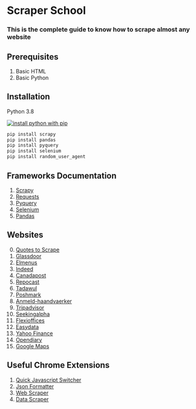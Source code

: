 # Scraper School
### **This is the complete guide to know how to scrape almost any website**
## Prerequisites
1. Basic HTML
2. Basic Python

## Installation

Python 3.8

[![install python with pip](https://img.youtube.com/vi/4Rx_JRkwAjY/0.jpg)](https://www.youtube.com/watch?v=4Rx_JRkwAjY)


```bash
pip install scrapy
pip install pandas 
pip install pyquery
pip install selenium
pip install random_user_agent
```


## Frameworks Documentation
1. [Scrapy](https://docs.scrapy.org/en/latest/)
2. [Requests](https://selenium-python.readthedocs.io/)
3. [Pyquery](https://requests.readthedocs.io/en/master/)
4. [Selenium](https://pyquery.readthedocs.io/en/latest/api.html)
5. [Pandas](https://pandas.pydata.org/pandas-docs/version/0.15/tutorials.html)


## Websites
0. [Quotes to Scrape](https://quotes.toscrape.com/)
1. [Glassdoor](https://www.glassdoor.com/Reviews/IBM-Egypt-Reviews-EI_IE354.0,3_IL.4,9_IN69.htm)
2. [Elmenus](https://www.elmenus.com/)
3. [Indeed](https://uk.indeed.com/cyber-AND-security-jobs-in-London,-Greater-London)
4. [Canadapost](https://www.canadapost.ca/info/mc/personal/postalcode/fpc.jsf)
5. [Repocast](https://bid.repocast.com/lots#YXVjdGlvbltpZF09NTc3MyZhdWN0aW9uW2xvY2F0aW9uXT1hbGwmYXVjdGlvbltzdGF0dXNdPXVwY29taW5nJmF1Y3Rpb25bdHlwZV09YWxsJmxpbWl0PTMwJmxvdFtjYXRlZ29yeV09YWxsJmxvdFtsb2NhdGlvbl09YWxsJmxvdFttaWxlX3JhZGl1c109MjUmcGFnZT0x)
6. [Tadawul](https://www.tadawul.com.sa/wps/portal/tadawul/market-participants/issuers/issuers-directory/company-details/!ut/p/z1/04_Sj9CPykssy0xPLMnMz0vMAfIjo8zi_Tx8nD0MLIy83V1DjA0czVx8nYP8PI0MDAz0I4EKzBEKDEJDLYEKjJ0DA11MjQzcTfW99KPSc_KTIGZllJQUWKkaqBqUJKYklpfmqBroRyXn5xYk5lUGV-Ym5QMVGQGBfjghUwuyg3LKKh0VASPsaGM!/#chart_tab2)
7. [Poshmark](https://poshmark.com/category/Women-Bags-Shoulder_Bags)
8. [Anmeld-haandvaerker](https://www.anmeld-haandvaerker.dk/resultater?search=anl%C3%A6gsgartner)
9. [Tripadvisor](https://www.tripadvisor.com/VacationRentals-g303855-Reviews-Nabq_Bay_Sharm_El_Sheikh_South_Sinai_Red_Sea_and_Sinai-Vacation_Rentals.html)
10. [Seekingalpha](https://seekingalpha.com/symbol/AAPL)
11. [Flexioffices](https://www.flexioffices.com/au)
12. [Easydata](https://www.easydata.co.za/dataset/BER/folder/BER-TREE_AA/)
13. [Yahoo Finance](https://finance.yahoo.com/quote/AAPL)
14. [Opendiary](https://www.opendiary.com/)
15. [Google Maps](https://www.google.com/maps/place/Glamour+Plastic+Surgery+and+Med+Spa/@29.712547,-95.4632295,17z/data=!4m13!1m5!8m4!1e1!2s108846486072811699508!3m1!1e1!3m6!1s0x8640c199ecaa79f5:0xe1a74509fe3335e3!8m2!3d29.712752!4d-95.461073!9m1!1b1)



## Useful Chrome Extensions
1. [Quick Javascript Switcher](https://chrome.google.com/webstore/detail/quick-javascript-switcher/geddoclleiomckbhadiaipdggiiccfje?hl=en)
2. [Json Formatter](https://chrome.google.com/webstore/detail/json-formatter/bcjindcccaagfpapjjmafapmmgkkhgoa?hl=en)
3. [Web Scraper](https://chrome.google.com/webstore/detail/web-scraper-free-web-scra/jnhgnonknehpejjnehehllkliplmbmhn?hl=en)
4. [Data Scraper](https://chrome.google.com/webstore/detail/data-scraper-easy-web-scr/nndknepjnldbdbepjfgmncbggmopgden)


